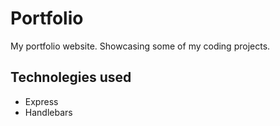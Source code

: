 # Portfolio

My portfolio website. Showcasing some of my coding projects.

## Technolegies used

- Express
- Handlebars
